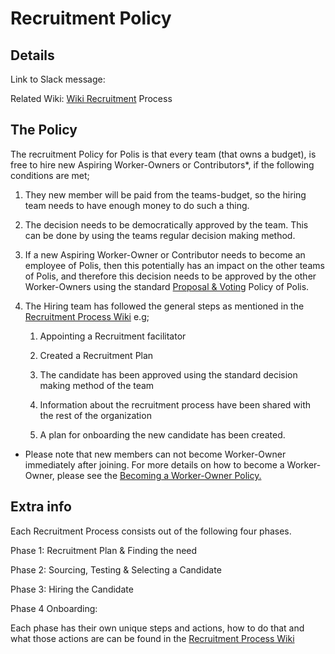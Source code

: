 
# Recruitment Policy

## Details

Link to Slack message:

Related Wiki: [Wiki Recruitment](https://docs.google.com/document/d/1mtOxllsFE_SgXmHcEx6EoBNVYebCbB2WmnJsBj-EBSs/edit#) Process

## The Policy

The recruitment Policy for Polis is that every team (that owns a budget), is free to hire new Aspiring Worker-Owners or Contributors*, if the following conditions are met;

  

1.  They new member will be paid from the teams-budget, so the hiring team needs to have enough money to do such a thing.
    
2.  The decision needs to be democratically approved by the team. This can be done by using the teams regular decision making method.
    
3.  If a new Aspiring Worker-Owner or Contributor needs to become an employee of Polis, then this potentially has an impact on the other teams of Polis, and therefore this decision needs to be approved by the other Worker-Owners using the standard [Proposal & Voting](https://github.com/Acro-polis/constitution/blob/master/Proposals-and-Voting-Policy.md) Policy of Polis.
    
4.  The Hiring team has followed the general steps as mentioned in the [Recruitment Process Wiki](https://docs.google.com/document/d/1mtOxllsFE_SgXmHcEx6EoBNVYebCbB2WmnJsBj-EBSs/edit#) e.g;

    1.  Appointing a Recruitment facilitator
        
    2.  Created a Recruitment Plan
        
    3.  The candidate has been approved using the standard decision making method of the team
        
    4.  Information about the recruitment process have been shared with the rest of the organization
        
    5.  A plan for onboarding the new candidate has been created.  
          
    

* Please note that new members can not become Worker-Owner immediately after joining. For more details on how to become a Worker-Owner, please see the [Becoming a Worker-Owner Policy.](https://github.com/Acro-polis/constitution/blob/Becoming-a-Worker-Owner/BecomingWorkerOwnerPolicy.md)

## Extra info

Each Recruitment Process consists out of the following four phases.

Phase 1:  Recruitment Plan & Finding the need
    
Phase 2: Sourcing, Testing & Selecting a Candidate 
    
Phase 3: Hiring the Candidate
    
Phase 4 Onboarding: 
    

  

Each phase has their own unique steps and actions, how to do that and what those actions are can be found in the [Recruitment Process Wiki](https://docs.google.com/document/d/1mtOxllsFE_SgXmHcEx6EoBNVYebCbB2WmnJsBj-EBSs/edit#)
